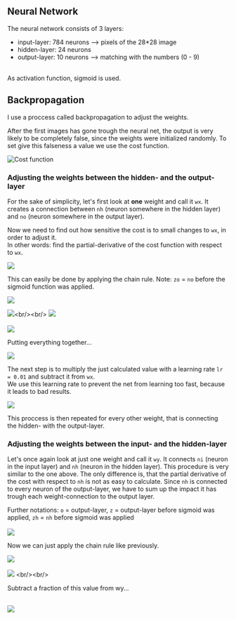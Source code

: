 ## Neural Network
The neural network consists of 3 layers:
+ input-layer: 784 neurons  --> pixels of the 28\*28 image
+ hidden-layer: 24 neurons  
+ output-layer: 10 neurons  --> matching with the numbers (0 - 9)
<br/> 
As activation function, sigmoid is used.

## Backpropagation
I use a proccess called backpropagation to adjust the weights.

After the first images has gone trough the neural net, the output is very likely to be completely false, since the weights were initialized randomly.
To set give this falseness a value we use the cost function.

![Cost function](https://latex.codecogs.com/svg.image?\color{white}&space;C(...)&space;=&space;\sum_{n=0}^{9}(output[n]&space;-&space;desiredOutput[n])^{2})

### Adjusting the weights between the hidden- and the output-layer

For the sake of simplicity, let's first look at **one** weight and call it `wx`. It creates a connection between `nh` (neuron somewhere in the hidden layer) and `no` (neuron somewhere in the output layer).<br/>

Now we need to find out how sensitive the cost is to small changes to `wx`, in order to adjust it. <br/>
In other words: find the partial-derivative of the cost function with respect to `wx`.<br/>

![](https://latex.codecogs.com/svg.image?\color{white}&space;\frac{\partial&space;C}{\partial&space;wx}&space;&space;=&space;?)
 
This can easily be done by applying the chain rule. Note: `zo` = `no` before the sigmoid function was applied.<br/>

![](https://latex.codecogs.com/svg.image?\color{white}&space;\frac{\partial&space;C}{\partial&space;wx}&space;=&space;\frac{\partial&space;C}{\partial&space;no}&space;\frac{\partial&space;no}{\partial&space;zo}&space;\frac{\partial&space;zo}{\partial&space;nh})

![](https://latex.codecogs.com/svg.image?\color{white}&space;\frac{\partial&space;C}{\partial&space;no}&space;=&space;2(no&space;-&space;desiredOutput))<br/><br/>
![](https://latex.codecogs.com/svg.image?\color{white}&space;\frac{\partial&space;no}{\partial&space;zo}&space;=&space;sigmoid'(zo))<br/><br/>
![](https://latex.codecogs.com/svg.image?\color{white}&space;\frac{\partial&space;zo}{\partial&space;wx}&space;=&space;nh)<br/>

Putting everything together...

![](https://latex.codecogs.com/svg.image?\color{white}&space;\frac{\partial&space;C}{\partial&space;wx}&space;=&space;2(no&space;-&space;desiredOutput)sigmoid'(zo)nh)

The next step is to multiply the just calculated value with a learning rate `lr = 0.01` and subtract it from `wx`. <br/>
We use this learning rate to prevent the net from learning too fast, because it leads to bad results.


![](https://latex.codecogs.com/svg.image?\color{white}wx&space;=&space;wx&space;-&space;lr&space;*&space;2(no&space;-&space;desiredOutput)sigmoid'(zo)nh)

This proccess is then repeated for every other weight, that is connecting the hidden- with the output-layer.

### Adjusting the weights between the input- and the hidden-layer
Let's once again look at just one weight and call it `wy`. It connects `ni` (neuron in the input layer) and `nh` (neuron in the hidden layer).
This procedure is very similar to the one above. The only difference is, that the partial derivative of the cost with respect to `nh` is not as easy to calculate. Since `nh` is connected to every neuron of the output-layer, we have to sum up the impact it has trough each weight-connection to the output layer.

Further notations: `o` = output-layer, `z` = output-layer before sigmoid was applied, `zh` = `nh` before sigmoid was applied <br/><br/>
![](https://latex.codecogs.com/svg.image?\color{white}&space;\frac{\partial&space;C}{\partial&space;nh}&space;=&space;&space;\sum_{i=0}^{9}&space;\frac{\partial&space;C}{\partial&space;o_{i}}&space;\frac{\partial&space;o_{i}}{\partial&space;z_{i}}&space;\frac{\partial&space;z_{i}}{\partial&space;nh}&space;)

Now we can just apply the chain rule like previously. <br/>


![](https://latex.codecogs.com/svg.image?\color{white}&space;\frac{\partial&space;C}{\partial&space;wy}&space;=&space;\frac{\partial&space;C}{\partial&space;nh}&space;\frac{\partial&space;nh}{\partial&space;zh}&space;\frac{\partial&space;zh}{\partial&space;wy})
<br/><br/>
![](https://latex.codecogs.com/svg.image?\color{white}&space;\frac{\partial&space;C}{\partial&space;wy}&space;=&space;(\sum_{i=0}^{9}\frac{\partial&space;C}{\partial&space;o_{i}}\frac{\partial&space;o_{i}}{\partial&space;z_{i}}\frac{\partial&space;z_{i}}{\partial&space;nh})sigmoid'(zh)ni)
<br/><br/>

Subtract a fraction of this value from wy... <br/><br/>

![](https://latex.codecogs.com/svg.image?\color{white}&space;w&space;=&space;w&space;-&space;lr(\sum_{i=0}^{9}\frac{\partial&space;C}{\partial&space;o_{i}}\frac{\partial&space;o_{i}}{\partial&space;z_{i}}\frac{\partial&space;z_{i}}{\partial&space;nh})sigmoid'(zh)ni)





